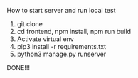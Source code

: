How to start server and run local test

1. git clone 
2. cd frontend, npm install, npm run build
3. Activate virtual env
4. pip3 install -r requirements.txt
5. python3 manage.py runserver

DONE!!!
